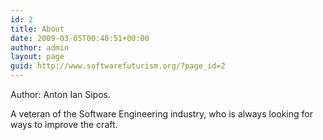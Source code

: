 ```yaml
---
id: 2
title: About
date: 2009-03-05T00:40:51+00:00
author: admin
layout: page
guid: http://www.softwarefuturism.org/?page_id=2
---
```

Author: Anton Ian Sipos.

A veteran of the Software Engineering industry, who is always looking for ways to improve the craft.